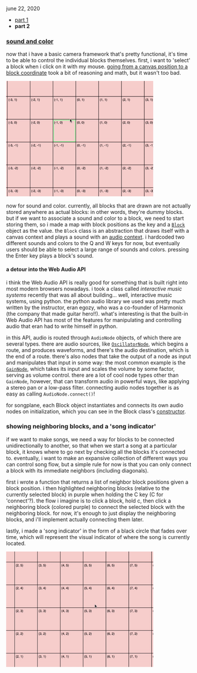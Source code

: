 june 22, 2020

* [part 1](part1.md)
* **part 2**

### [sound and color](https://www.youtube.com/watch?v=faG8RiaANek)

now that i have a basic camera framework that's pretty functional, it's time to be able to control the individual blocks themselves. first, i want to 'select' a block when i click on it with my mouse. [going from a canvas position to a block coordinate](https://github.com/joon-ko/songplane/blob/311de3/static/js/index.ts#L82) took a bit of reasoning and math, but it wasn't too bad.

<img src="images/2-1.gif" width="400"/>

now for sound and color. currently, all blocks that are drawn are not actually stored anywhere as actual blocks: in other words, they're dummy blocks. but if we want to associate a sound and color to a block, we need to start storing them, so i made a map with block positions as the key and a [`Block`](https://github.com/joon-ko/songplane/blob/311de3/static/js/block.ts#L10) object as the value. the `Block` class is an abstraction that draws itself with a canvas context and plays a sound with an [audio context](https://developer.mozilla.org/en-US/docs/Web/API/Web_Audio_API). i hardcoded two different sounds and colors to the Q and W keys for now, but eventually users should be able to select a large range of sounds and colors. pressing the Enter key plays a block's sound.

#### a detour into the Web Audio API

i think the Web Audio API is really good for something that is built right into most modern browsers nowadays. i took a class called *interactive music systems* recently that was all about building... well, interactive music systems, using python. the python audio library we used was pretty much written by the instructor, eran egozy, who was a co-founder of Harmonix (the company that made guitar hero!!). what's interesting is that the built-in Web Audio API has most of the features for manipulating and controlling audio that eran had to write himself in python.

in this API, audio is routed through `AudioNode` objects, of which there are several types. there are audio sources, like [`OscillatorNode`](https://developer.mozilla.org/en-US/docs/Web/API/OscillatorNode), which begins a route, and produces waveforms, and there's the audio destination, which is the end of a route. there's also nodes that take the output of a node as input and manipulates that input in some way: the most common example is the [`GainNode`](https://developer.mozilla.org/en-US/docs/Web/API/GainNode), which takes its input and scales the volume by some factor, serving as volume control. there are a lot of cool node types other than `GainNode`, however, that can transform audio in powerful ways, like applying a stereo pan or a low-pass filter. connecting audio nodes together is as easy as calling `AudioNode.connect()`!

for songplane, each Block object instantiates and connects its own audio nodes on initialization, which you can see in the Block class's [constructor](https://github.com/joon-ko/songplane/blob/311de3/static/js/block.ts#L20).

### showing neighboring blocks, and a 'song indicator'

if we want to make songs, we need a way for blocks to be connected unidirectionally to another, so that when we start a song at a particular block, it knows where to go next by checking all the blocks it's connected to. eventually, i want to make an expansive collection of different ways you can control song flow, but a simple rule for now is that you can only connect a block with its immediate neighbors (including diagonals).

first i wrote a function that returns a list of neighbor block positions given a block position. i then highlighted neighboring blocks (relative to the currently selected block) in purple when holding the C key (C for 'connect'?). the flow i imagine is to click a block, hold c, then click a neighboring block (colored purple) to connect the selected block with the neighboring block. for now, it's enough to just display the neighboring blocks, and i'll implement actually connecting them later.

lastly, i made a 'song indicator' in the form of a black circle that fades over time, which will represent the visual indicator of where the song is currently located.

<img src="images/2-2.gif" width="400"/>